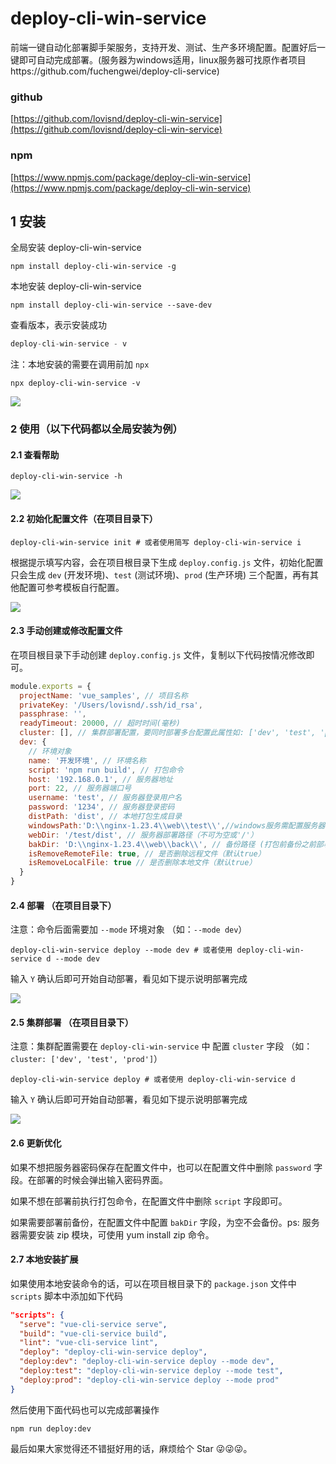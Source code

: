 # deploy-cli-win-service

前端一键自动化部署脚手架服务，支持开发、测试、生产多环境配置。配置好后一键即可自动完成部署。(服务器为windows适用，linux服务器可找原作者项目https://github.com/fuchengwei/deploy-cli-service)

### github

[https://github.com/lovisnd/deploy-cli-win-service](https://github.com/lovisnd/deploy-cli-win-service)

### npm

[https://www.npmjs.com/package/deploy-cli-win-service](https://www.npmjs.com/package/deploy-cli-win-service)


## 1 安装

全局安装 deploy-cli-win-service

```shell
npm install deploy-cli-win-service -g
```

本地安装 deploy-cli-win-service

```shell
npm install deploy-cli-win-service --save-dev
```

查看版本，表示安装成功

```javascript
deploy-cli-win-service - v
```

注：本地安装的需要在调用前加 `npx`

```shell
npx deploy-cli-win-service -v
```

![](https://ae01.alicdn.com/kf/U943f01b07cdd492499f3186582d813c8n.jpg)

### 2 使用（以下代码都以全局安装为例）

#### 2.1 查看帮助

```shell
deploy-cli-win-service -h
```

![](https://ae01.alicdn.com/kf/Ud0667faaa3ef44939c8c016eb8a1cc026.jpg)

#### 2.2 初始化配置文件（在项目目录下）

```shell
deploy-cli-win-service init # 或者使用简写 deploy-cli-win-service i
```

根据提示填写内容，会在项目根目录下生成 `deploy.config.js` 文件，初始化配置只会生成 `dev` (开发环境)、`test` (测试环境)、`prod` (生产环境) 三个配置，再有其他配置可参考模板自行配置。

![](https://ae01.alicdn.com/kf/Uf9bb311b13764e4aa25c51d57b52bdc2Z.jpg)

#### 2.3 手动创建或修改配置文件

在项目根目录下手动创建 `deploy.config.js` 文件，复制以下代码按情况修改即可。

```javascript
module.exports = {
  projectName: 'vue_samples', // 项目名称
  privateKey: '/Users/lovisnd/.ssh/id_rsa',
  passphrase: '',
  readyTimeout: 20000, // 超时时间(毫秒)
  cluster: [], // 集群部署配置，要同时部署多台配置此属性如: ['dev', 'test', 'prod']
  dev: {
    // 环境对象
    name: '开发环境', // 环境名称
    script: 'npm run build', // 打包命令
    host: '192.168.0.1', // 服务器地址
    port: 22, // 服务器端口号
    username: 'test', // 服务器登录用户名
    password: '1234', // 服务器登录密码
    distPath: 'dist', // 本地打包生成目录
    windowsPath:'D:\\nginx-1.23.4\\web\\test\\',//windows服务需配置服务器本地项目路径
    webDir: '/test/dist', // 服务器部署路径（不可为空或'/'）
    bakDir: 'D:\\nginx-1.23.4\\web\\back\\', // 备份路径 (打包前备份之前部署目录 最终备份路径为 /usr/local/nginx/backup/html.zip)
    isRemoveRemoteFile: true, // 是否删除远程文件（默认true）
    isRemoveLocalFile: true // 是否删除本地文件（默认true）
  }
}
```

#### 2.4 部署 （在项目目录下）

注意：命令后面需要加 `--mode` 环境对象 （如：`--mode dev`）

```shell
deploy-cli-win-service deploy --mode dev # 或者使用 deploy-cli-win-service d --mode dev
```

输入 `Y` 确认后即可开始自动部署，看见如下提示说明部署完成

![](https://ae01.alicdn.com/kf/U6c196c63cab242cd894371c6d0725d87Q.jpg)

#### 2.5 集群部署 （在项目目录下）

注意：集群配置需要在 `deploy-cli-win-service` 中 配置 `cluster` 字段 （如：`cluster: ['dev', 'test', 'prod']`）

```shell
deploy-cli-win-service deploy # 或者使用 deploy-cli-win-service d
```

输入 `Y` 确认后即可开始自动部署，看见如下提示说明部署完成

![](https://ae01.alicdn.com/kf/Ue11c75ee338844ac9f3668686879f988E.jpg)

#### 2.6 更新优化

如果不想把服务器密码保存在配置文件中，也可以在配置文件中删除 `password` 字段。在部署的时候会弹出输入密码界面。

如果不想在部署前执行打包命令，在配置文件中删除 `script` 字段即可。

如果需要部署前备份，在配置文件中配置 `bakDir` 字段，为空不会备份。ps: 服务器需要安装 zip 模块，可使用 yum install zip 命令。

#### 2.7 本地安装扩展

如果使用本地安装命令的话，可以在项目根目录下的 `package.json` 文件中 `scripts` 脚本中添加如下代码

```json
"scripts": {
  "serve": "vue-cli-service serve",
  "build": "vue-cli-service build",
  "lint": "vue-cli-service lint",
  "deploy": "deploy-cli-win-service deploy",
  "deploy:dev": "deploy-cli-win-service deploy --mode dev",
  "deploy:test": "deploy-cli-win-service deploy --mode test",
  "deploy:prod": "deploy-cli-win-service deploy --mode prod"
}
```

然后使用下面代码也可以完成部署操作

```shell
npm run deploy:dev
```

最后如果大家觉得还不错挺好用的话，麻烦给个 Star 😜😜😜。
